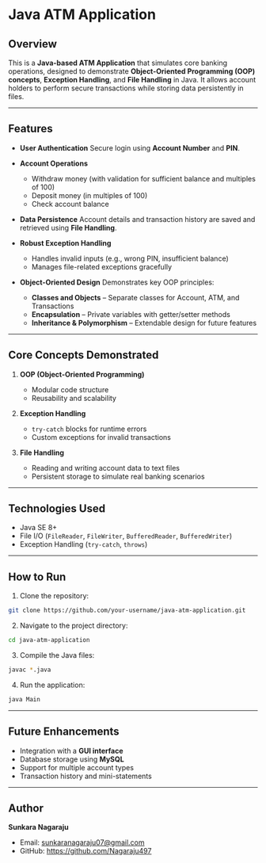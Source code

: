 # Java ATM Application

## Overview

This is a **Java-based ATM Application** that simulates core banking operations, designed to demonstrate **Object-Oriented Programming (OOP) concepts**, **Exception Handling**, and **File Handling** in Java. It allows account holders to perform secure transactions while storing data persistently in files.

---

## Features

* **User Authentication**
  Secure login using **Account Number** and **PIN**.

* **Account Operations**

  * Withdraw money (with validation for sufficient balance and multiples of 100)
  * Deposit money (in multiples of 100)
  * Check account balance

* **Data Persistence**
  Account details and transaction history are saved and retrieved using **File Handling**.

* **Robust Exception Handling**

  * Handles invalid inputs (e.g., wrong PIN, insufficient balance)
  * Manages file-related exceptions gracefully

* **Object-Oriented Design**
  Demonstrates key OOP principles:

  * **Classes and Objects** – Separate classes for Account, ATM, and Transactions
  * **Encapsulation** – Private variables with getter/setter methods
  * **Inheritance & Polymorphism** – Extendable design for future features

---

## Core Concepts Demonstrated

1. **OOP (Object-Oriented Programming)**

   * Modular code structure
   * Reusability and scalability

2. **Exception Handling**

   * `try-catch` blocks for runtime errors
   * Custom exceptions for invalid transactions

3. **File Handling**

   * Reading and writing account data to text files
   * Persistent storage to simulate real banking scenarios

---

## Technologies Used

* Java SE 8+
* File I/O (`FileReader`, `FileWriter`, `BufferedReader`, `BufferedWriter`)
* Exception Handling (`try-catch`, `throws`)

---

## How to Run

1. Clone the repository:

```bash
git clone https://github.com/your-username/java-atm-application.git
```

2. Navigate to the project directory:

```bash
cd java-atm-application
```

3. Compile the Java files:

```bash
javac *.java
```

4. Run the application:

```bash
java Main
```

---

## Future Enhancements

* Integration with a **GUI interface**
* Database storage using **MySQL**
* Support for multiple account types
* Transaction history and mini-statements

---

## Author

**Sunkara Nagaraju**

* Email: sunkaranagaraju07@gmail.com
* GitHub: https://github.com/Nagaraju497

